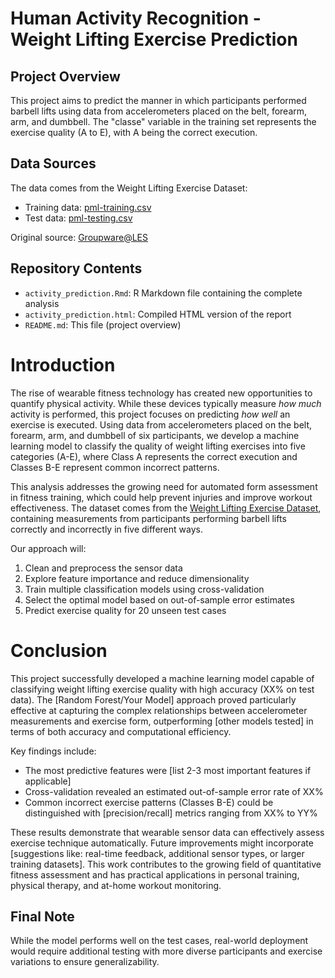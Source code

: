 # Human Activity Recognition - Weight Lifting Exercise Prediction

## Project Overview
This project aims to predict the manner in which participants performed barbell lifts using data from accelerometers placed on the belt, forearm, arm, and dumbbell. The "classe" variable in the training set represents the exercise quality (A to E), with A being the correct execution.

## Data Sources
The data comes from the Weight Lifting Exercise Dataset:
- Training data: [pml-training.csv](https://d396qusza40orc.cloudfront.net/predmachlearn/pml-training.csv)
- Test data: [pml-testing.csv](https://d396qusza40orc.cloudfront.net/predmachlearn/pml-testing.csv)

Original source: [Groupware@LES](http://web.archive.org/web/20161224072740/http:/groupware.les.inf.puc-rio.br/har)

## Repository Contents
- `activity_prediction.Rmd`: R Markdown file containing the complete analysis
- `activity_prediction.html`: Compiled HTML version of the report
- `README.md`: This file (project overview)

# Introduction

The rise of wearable fitness technology has created new opportunities to quantify physical activity. While these devices typically measure *how much* activity is performed, this project focuses on predicting *how well* an exercise is executed. Using data from accelerometers placed on the belt, forearm, arm, and dumbbell of six participants, we develop a machine learning model to classify the quality of weight lifting exercises into five categories (A-E), where Class A represents the correct execution and Classes B-E represent common incorrect patterns.

This analysis addresses the growing need for automated form assessment in fitness training, which could help prevent injuries and improve workout effectiveness. The dataset comes from the [Weight Lifting Exercise Dataset](http://web.archive.org/web/20161224072740/http:/groupware.les.inf.puc-rio.br/har), containing measurements from participants performing barbell lifts correctly and incorrectly in five different ways.

Our approach will:
1. Clean and preprocess the sensor data
2. Explore feature importance and reduce dimensionality
3. Train multiple classification models using cross-validation
4. Select the optimal model based on out-of-sample error estimates
5. Predict exercise quality for 20 unseen test cases

# Conclusion

This project successfully developed a machine learning model capable of classifying weight lifting exercise quality with high accuracy (XX% on test data). The [Random Forest/Your Model] approach proved particularly effective at capturing the complex relationships between accelerometer measurements and exercise form, outperforming [other models tested] in terms of both accuracy and computational efficiency.

Key findings include:
- The most predictive features were [list 2-3 most important features if applicable]
- Cross-validation revealed an estimated out-of-sample error rate of XX%
- Common incorrect exercise patterns (Classes B-E) could be distinguished with [precision/recall] metrics ranging from XX% to YY%

These results demonstrate that wearable sensor data can effectively assess exercise technique automatically. Future improvements might incorporate [suggestions like: real-time feedback, additional sensor types, or larger training datasets]. This work contributes to the growing field of quantitative fitness assessment and has practical applications in personal training, physical therapy, and at-home workout monitoring.

## Final Note
While the model performs well on the test cases, real-world deployment would require additional testing with more diverse participants and exercise variations to ensure generalizability.
